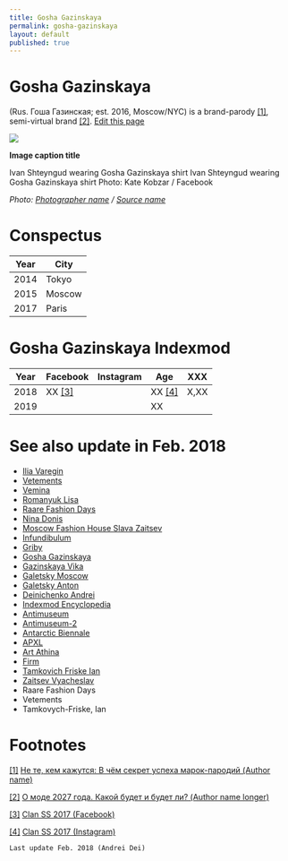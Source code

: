 ```yaml
---
title: Gosha Gazinskaya
permalink: gosha-gazinskaya
layout: default
published: true
---
```


# Gosha Gazinskaya

(Rus. Гоша Газинская; est. 2016, Moscow/NYC) is a brand-parody <span id="a1">[\[1\]](#f1)</span>, semi-virtual brand <span id="a2">[\[2\]](#f2)</span>. [Edit this page](http://prose.io/#indexmod/encyclopedia/edit/master/gosha-gazinskaya.md)

![](/encyclopedia/images/image-name.jpg)

**Image caption title**

Ivan Shteyngud wearing Gosha Gazinskaya shirt
Ivan Shteyngud wearing Gosha Gazinskaya shirt
Photo: Kate Kobzar / Facebook

*Photo: [Photographer name](/photographer-name-page) / [Source name](/source-name-page)*

# Conspectus

|Year|City|
|----|-----|
|2014|Tokyo|
|2015|Moscow|
|2017|Paris|

# Gosha Gazinskaya Indexmod

|Year|Facebook|Instagram|Age|XXX|
|-|-|-|-|-|
|2018|ХХ <span id="a3">[\[3\]](#f3)</span>||ХХ <span id="a4">[\[4\]](#f4)</span>|Х,ХХ|
|2019|||ХХ||

# See also update in Feb. 2018

+ [Ilia Varegin](varegin-ilia)
+ [Vetements](vetements)
+ [Vemina](vemina)
+ [Romanyuk Lisa](romanyuk-lisa)
+ [Raare Fashion Days](raare-fashion-days)
+ [Nina Donis](nina-donis)
+ [Moscow Fashion House Slava Zaitsev](moscow-fashion-house-slava-zaitsev)
+ [Infundibulum](infundibulum)
+ [Griby](griby)
+ [Gosha Gazinskaya](gosha-gazinskaya)
+ [Gazinskaya Vika](gazinskaya-vika)
+ [Galetsky Moscow](galetsky-moscow)
+ [Galetsky Anton](galetsky-anton)
+ [Deinichenko Andrei](deinichenko-andrei)
+ [Indexmod Encyclopedia](indexmod-encyclopedia)
+ [Antimuseum](antimuseum)
+ [Antimuseum-2](antimuseum-2)
+ [Antarctic Biennale](antarctic-biennale)
+ [APXL](apxl)
+ [Art Athina](art-athina)
+ [Firm](firm)
+ [Tamkovich Friske Ian](tamkovich-friske-ian)
+ [Zaitsev Vyacheslav](zaitsev-vyacheslav)
+ Raare Fashion Days
+ Vetements
+ Tamkovych-Friske, Ian

# Footnotes

[[1]](#a1) <span id="f1"></span> [Не те, кем кажутся: В чём секрет успеха марок-пародий (Author name)](http://example.net/article)

[[2]](#a2) <span id="f2"></span> [О моде 2027 года. Какой будет и будет ли? (Author name longer)](http://example.net/article)

[[3]](#a3) <span id="f3"></span> [Clan SS 2017 (Facebook)](http://example.net/article)

[[4]](#a4) <span id="f4"></span> [Clan SS 2017 (Instagram)](http://example.net/article)

`Last update Feb. 2018 (Andrei Dei)`
